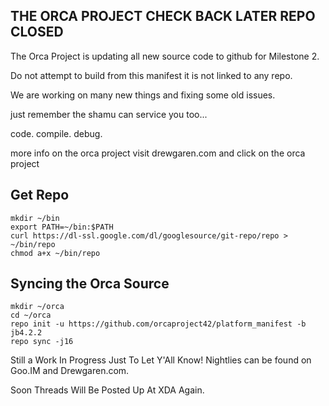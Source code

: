 THE ORCA PROJECT CHECK BACK LATER REPO CLOSED
------------------------------------------------

The Orca Project is updating all new source code to github for Milestone 2.

Do not attempt to build from this manifest it is not linked to any repo.

We are working on many new things and fixing some old issues. 

just remember the shamu can service you too...

code. compile. debug.

more info on the orca project visit drewgaren.com and click on the orca project


Get Repo
--------

    mkdir ~/bin
    export PATH=~/bin:$PATH
    curl https://dl-ssl.google.com/dl/googlesource/git-repo/repo > ~/bin/repo
    chmod a+x ~/bin/repo

Syncing the Orca Source
---------------------------------------

    mkdir ~/orca
    cd ~/orca
    repo init -u https://github.com/orcaproject42/platform_manifest -b jb4.2.2
    repo sync -j16



Still a Work In Progress Just To Let Y'All Know! Nightlies can be found on Goo.IM and Drewgaren.com.

Soon Threads Will Be Posted Up At XDA Again.
